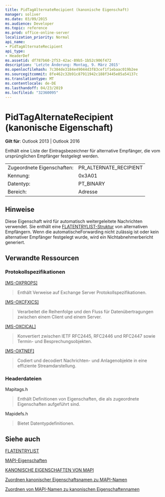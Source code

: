 ```yaml
---
title: PidTagAlternateRecipient (kanonische Eigenschaft)
manager: soliver
ms.date: 03/09/2015
ms.audience: Developer
ms.topic: reference
ms.prod: office-online-server
localization_priority: Normal
api_name:
- PidTagAlternateRecipient
api_type:
- HeaderDef
ms.assetid: df787b60-2f53-42ac-89b5-1b52c906f472
description: 'Letzte Änderung: Montag, 9. März 2015'
ms.openlocfilehash: 7c304de3184e49044d3f83cef1f1ebaac019b2ee
ms.sourcegitcommit: 8fe462c32b91c87911942c188f3445e85a54137c
ms.translationtype: MT
ms.contentlocale: de-DE
ms.lasthandoff: 04/23/2019
ms.locfileid: "32360095"
---
```

# <a name="pidtagalternaterecipient-canonical-property"></a>PidTagAlternateRecipient (kanonische Eigenschaft)

  
  
**Gilt für**: Outlook 2013 | Outlook 2016 
  
Enthält eine Liste der Eintragsbezeichner für alternative Empfänger, die vom ursprünglichen Empfänger festgelegt werden. 
  
|||
|:-----|:-----|
|Zugeordnete Eigenschaften:  <br/> |PR_ALTERNATE_RECIPIENT  <br/> |
|Kennung:  <br/> |0x3A01  <br/> |
|Datentyp:  <br/> |PT_BINARY  <br/> |
|Bereich:  <br/> |Adresse  <br/> |
   
## <a name="remarks"></a>Hinweise

Diese Eigenschaft wird für automatisch weitergeleitete Nachrichten verwendet. Sie enthält eine [FLATENTRYLIST-Struktur](flatentrylist.md) von alternativen Empfängern. Wenn die automatischeForwarding nicht zulässig ist oder kein alternativer Empfänger festgelegt wurde, wird ein Nichtabnehmerbericht generiert. 
  
## <a name="related-resources"></a>Verwandte Ressourcen

### <a name="protocol-specifications"></a>Protokollspezifikationen

[[MS-OXPROPS]](https://msdn.microsoft.com/library/f6ab1613-aefe-447d-a49c-18217230b148%28Office.15%29.aspx)
  
> Enthält Verweise auf Exchange Server Protokollspezifikationen.
    
[[MS-OXCFXICS]](https://msdn.microsoft.com/library/b9752f3d-d50d-44b8-9e6b-608a117c8532%28Office.15%29.aspx)
  
> Verarbeitet die Reihenfolge und den Fluss für Datenübertragungen zwischen einem Client und einem Server.
    
[[MS-OXCICAL]](https://msdn.microsoft.com/library/a685a040-5b69-4c84-b084-795113fb4012%28Office.15%29.aspx)
  
> Konvertiert zwischen IETF RFC2445, RFC2446 und RFC2447 sowie Termin- und Besprechungsobjekten.
    
[[MS-OXTNEF]](https://msdn.microsoft.com/library/1f0544d7-30b7-4194-b58f-adc82f3763bb%28Office.15%29.aspx)
  
> Codiert und decodiert Nachrichten- und Anlagenobjekte in eine effiziente Streamdarstellung.
    
### <a name="header-files"></a>Headerdateien

Mapitags.h
  
> Enthält Definitionen von Eigenschaften, die als zugeordnete Eigenschaften aufgeführt sind.
    
Mapidefs.h
  
> Bietet Datentypdefinitionen.
    
## <a name="see-also"></a>Siehe auch



[FLATENTRYLIST](flatentrylist.md)


[MAPI-Eigenschaften](mapi-properties.md)
  
[KANONISCHE EIGENSCHAFTEN VON MAPI](mapi-canonical-properties.md)
  
[Zuordnen kanonischer Eigenschaftsnamen zu MAPI-Namen](mapping-canonical-property-names-to-mapi-names.md)
  
[Zuordnen von MAPI-Namen zu kanonischen Eigenschaftennamen](mapping-mapi-names-to-canonical-property-names.md)

